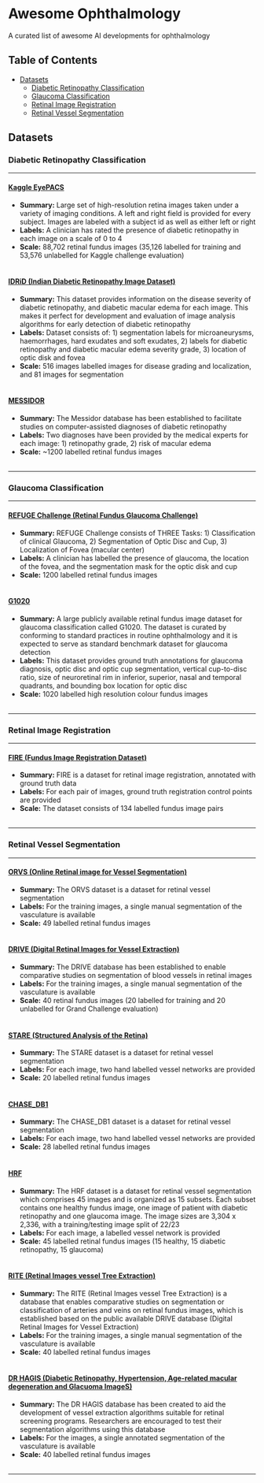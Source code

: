 # Awesome Ophthalmology
A curated list of awesome AI developments for ophthalmology




## Table of Contents

<!-- MarkdownTOC depth=4 -->


-  [Datasets](#datasets)
      -  [Diabetic Retinopathy Classification](#diabetic-retinopathy-classification)
      -  [Glaucoma Classification ](#glaucoma-classification)
      -  [Retinal Image Registration](#retinal-image-registration)
      -  [Retinal Vessel Segmentation](#retinal-vessel-segmentation)

<!-- /MarkdownTOC -->




<a name="datasets"></a>
## Datasets

<a name="diabetic-retinopathy-classification"></a>
### Diabetic Retinopathy Classification
---
#### [Kaggle EyePACS](https://www.kaggle.com/c/diabetic-retinopathy-detection/) 
* **Summary:** Large set of high-resolution retina images taken under a variety of imaging conditions. A left and right field is provided for every subject. Images are labeled with a subject id as well as either left or right
* **Labels:** A clinician has rated the presence of diabetic retinopathy in each image on a scale of 0 to 4
* **Scale:** 	88,702 retinal fundus images (35,126 labelled for training and 53,576 unlabelled for Kaggle challenge evaluation)
<br/><br/>


#### [IDRiD (Indian Diabetic Retinopathy Image Dataset)](https://ieee-dataport.org/open-access/indian-diabetic-retinopathy-image-dataset-idrid#files) 
* **Summary:** This dataset provides information on the disease severity of diabetic retinopathy, and diabetic macular edema for each image. This makes it perfect for development and evaluation of image analysis algorithms for early detection of diabetic retinopathy
* **Labels:** Dataset consists of: 1) segmentation labels for microaneurysms, haemorrhages, hard exudates and soft exudates, 2) labels for diabetic retinopathy and diabetic macular edema severity grade, 3) location of optic disk and fovea
* **Scale:** 516 images labelled images for disease grading and localization, and 81 images for segmentation
<br/><br/>


#### [MESSIDOR](https://www.adcis.net/en/third-party/messidor/) 
* **Summary:** The Messidor database has been established to facilitate studies on computer-assisted diagnoses of diabetic retinopathy
* **Labels:** Two diagnoses have been provided by the medical experts for each image: 1) retinopathy grade, 2) risk of macular edema
* **Scale:** ~1200 labelled retinal fundus images
<br/><br/>




--- 
<a name="glaucoma-classification"></a>
### Glaucoma Classification
--- 
#### [REFUGE Challenge (Retinal Fundus Glaucoma Challenge)](https://refuge.grand-challenge.org/REFUGE2Details/) 
* **Summary:** REFUGE Challenge consists of THREE Tasks: 1) Classification of clinical Glaucoma, 2) Segmentation of Optic Disc and Cup, 3) Localization of Fovea (macular center)
* **Labels:** A clinician has labelled the presence of glaucoma, the location of the fovea, and the segmentation mask for the optic disk and cup
* **Scale:** 	1200 labelled retinal fundus images
<br/><br/>


#### [G1020](https://paperswithcode.com/dataset/g1020) 
* **Summary:** A large publicly available retinal fundus image dataset for glaucoma classification called G1020. The dataset is curated by conforming to standard practices in routine ophthalmology and it is expected to serve as standard benchmark dataset for glaucoma detection
* **Labels:** This dataset provides ground truth annotations for glaucoma diagnosis, optic disc and optic cup segmentation, vertical cup-to-disc ratio, size of neuroretinal rim in inferior, superior, nasal and temporal quadrants, and bounding box location for optic disc
* **Scale:** 	1020 labelled high resolution colour fundus images
<br/><br/>


--- 
<a name="retinal-image-registration"></a>
### Retinal Image Registration
---
#### [FIRE (Fundus Image Registration Dataset)](https://projects.ics.forth.gr/cvrl/fire/) 
* **Summary:** FIRE is a dataset for retinal image registration, annotated with ground truth data
* **Labels:** For each pair of images, ground truth registration control points are provided
* **Scale:** 	The dataset consists of 134 labelled fundus image pairs
<br/><br/>



--- 
<a name="retinal-vessel-segmentation"></a>
### Retinal Vessel Segmentation
---
#### [ORVS (Online Retinal image for Vessel Segmentation)](https://github.com/AbdullahSarhan/ICPRVessels/tree/main/Vessels-Datasets/ORVS) 
* **Summary:** The ORVS dataset is a dataset for retinal vessel segmentation
* **Labels:** For the training images, a single manual segmentation of the vasculature is available
* **Scale:** 	49 labelled retinal fundus images 
<br/><br/>


#### [DRIVE (Digital Retinal Images for Vessel Extraction)](https://drive.grand-challenge.org/) 
* **Summary:** The DRIVE database has been established to enable comparative studies on segmentation of blood vessels in retinal images
* **Labels:** For the training images, a single manual segmentation of the vasculature is available
* **Scale:** 	40 retinal fundus images (20 labelled for training and 20 unlabelled for Grand Challenge evaluation)
<br/><br/>

#### [STARE (Structured Analysis of the Retina)](https://cecas.clemson.edu/~ahoover/stare/) 
* **Summary:** The STARE dataset is a dataset for retinal vessel segmentation
* **Labels:** For each image, two hand labelled vessel networks are provided
* **Scale:** 	20 labelled retinal fundus images
<br/><br/>


#### [CHASE_DB1](https://blogs.kingston.ac.uk/retinal/chasedb1/) 
* **Summary:** The CHASE_DB1 dataset is a dataset for retinal vessel segmentation
* **Labels:** For each image, two hand labelled vessel networks are provided
* **Scale:** 	28 labelled retinal fundus images
<br/><br/>


#### [HRF](https://www5.cs.fau.de/research/data/fundus-images/) 
* **Summary:** The HRF dataset is a dataset for retinal vessel segmentation which comprises 45 images and is organized as 15 subsets. Each subset contains one healthy fundus image, one image of patient with diabetic retinopathy and one glaucoma image. The image sizes are 3,304 x 2,336, with a training/testing image split of 22/23
* **Labels:** For each image, a labelled vessel network is provided
* **Scale:** 45 labelled retinal fundus images (15 healthy, 15 diabetic retinopathy, 15 glaucoma)
<br/><br/>


#### [RITE (Retinal Images vessel Tree Extraction)](https://medicine.uiowa.edu/eye/rite-dataset) 
* **Summary:** The RITE (Retinal Images vessel Tree Extraction) is a database that enables comparative studies on segmentation or classification of arteries and veins on retinal fundus images, which is established based on the public available DRIVE database (Digital Retinal Images for Vessel Extraction)
* **Labels:** For the training images, a single manual segmentation of the vasculature is available
* **Scale:** 40 labelled retinal fundus images
<br/><br/>


#### [DR HAGIS (Diabetic Retinopathy, Hypertension, Age-related macular degeneration and Glacuoma ImageS)](https://personalpages.manchester.ac.uk/staff/niall.p.mcloughlin/) 
* **Summary:** The DR HAGIS database has been created to aid the development of vessel extraction algorithms suitable for retinal screening programs. Researchers are encouraged to test their segmentation algorithms using this database
* **Labels:** For the images, a single annotated segmentation of the vasculature is available
* **Scale:** 40 labelled retinal fundus images
<br/><br/>

--- 





